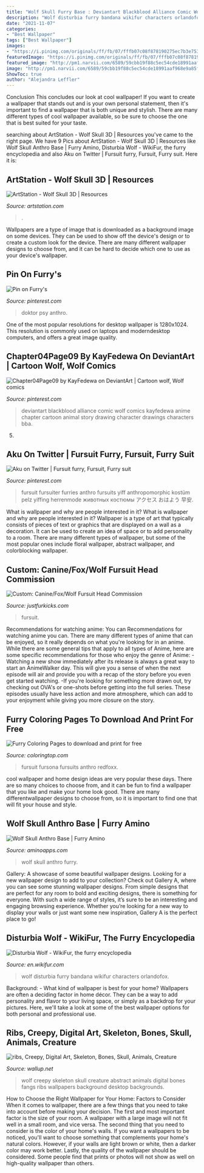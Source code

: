 ```yaml
---
title: "Wolf Skull Furry Base : Deviantart Blackblood Alliance Comic Wolf Comics Kayfedewa Anime Chapter Cartoon Animal Story Drawing Character Drawings Characters Bba"
description: "Wolf disturbia furry bandana wikifur characters orlandofox"
date: "2021-11-07"
categories:
- "Best Wallpaper"
tags: ["Best Wallpaper"]
images:
- "https://i.pinimg.com/originals/ff/fb/07/fffb07c08f878190275ec7b3e7533b67.jpg"
featuredImage: "https://i.pinimg.com/originals/ff/fb/07/fffb07c08f878190275ec7b3e7533b67.jpg"
featured_image: "http://pm1.narvii.com/6589/59cbb19f88c5ec54cde18991aaf968e9a85f6640_00.jpg"
image: "http://pm1.narvii.com/6589/59cbb19f88c5ec54cde18991aaf968e9a85f6640_00.jpg"
ShowToc: true
author: "Alejandra Leffler"
---
```



Conclusion
This concludes our look at cool wallpaper! If you want to create a wallpaper that stands out and is your own personal statement, then it's important to find a wallpaper that is both unique and stylish. There are many different types of cool wallpaper available, so be sure to choose the one that is best suited for your taste.

	

		
searching about ArtStation - Wolf Skull 3D | Resources you've came to the right page. We have 9 Pics about ArtStation - Wolf Skull 3D | Resources like Wolf Skull Anthro Base | Furry Amino, Disturbia Wolf - WikiFur, the furry encyclopedia and also Aku on Twitter | Fursuit furry, Fursuit, Furry suit. Here it is:
		
    
## ArtStation - Wolf Skull 3D | Resources

<img loading=lazy src="https://cdnb.artstation.com/p/marketplace/presentation_assets/000/623/607/large/file.jpg?1606833298" onerror="this.onerror=null;this.src='https://tse4.mm.bing.net/th?id=OIP.xuBWChcMBBpkeq2LLSF6jQHaEn&amp;pid=15.1';" alt="ArtStation - Wolf Skull 3D | Resources">

_Source: artstation.com_

>. 

	

Wallpapers are a type of image that is downloaded as a background image on some devices. They can be used to show off the device's design or to create a custom look for the device. There are many different wallpaper designs to choose from, and it can be hard to decide which one to use as your device's wallpaper.

    
## Pin On Furry&#039;s

<img loading=lazy src="https://i.pinimg.com/736x/ce/b1/57/ceb1579fac46f17a31379a577e48e660.jpg" onerror="this.onerror=null;this.src='https://tse1.mm.bing.net/th?id=OIP.lcwXOvZLiO3Qnkm4qGqr-AHaKc&amp;pid=15.1';" alt="Pin on Furry&#039;s">

_Source: pinterest.com_

>doktor psy anthro. 

	

One of the most popular resolutions for desktop wallpaper is 1280x1024. This resolution is commonly used on laptops and moderndesktop computers, and offers a great image quality.

    
## Chapter04Page09 By KayFedewa On DeviantArt | Cartoon Wolf, Wolf Comics

<img loading=lazy src="https://i.pinimg.com/736x/70/20/7b/70207bb3d88d0afe738df459e099575c.jpg" onerror="this.onerror=null;this.src='https://tse1.mm.bing.net/th?id=OIP.xuoM_OI3stRgqsXbqYnUDAHaLH&amp;pid=15.1';" alt="Chapter04Page09 by KayFedewa on DeviantArt | Cartoon wolf, Wolf comics">

_Source: pinterest.com_

>deviantart blackblood alliance comic wolf comics kayfedewa anime chapter cartoon animal story drawing character drawings characters bba. 

	

5.

    
## Aku On Twitter | Fursuit Furry, Fursuit, Furry Suit

<img loading=lazy src="https://i.pinimg.com/originals/ff/fb/07/fffb07c08f878190275ec7b3e7533b67.jpg" onerror="this.onerror=null;this.src='https://tse4.mm.bing.net/th?id=OIP.iQSY0MOLr_OfAMJQg8qHCQHaNK&amp;pid=15.1';" alt="Aku on Twitter | Fursuit furry, Fursuit, Furry suit">

_Source: pinterest.com_

>fursuit fursuiter furries anthro fursuits yiff anthropomorphic kostüm pelz yiffing herrenmode животных костюмы アクセス おはよう 早安. 

	

What is wallpaper and why are people interested in it?
What is wallpaper and why are people interested in it?
Wallpaper is a type of art that typically consists of pieces of text or graphics that are displayed on a wall as a decoration. It can be used to create an idea of space or to add personality to a room. There are many different types of wallpaper, but some of the most popular ones include floral wallpaper, abstract wallpaper, and colorblocking wallpaper.

    
## Custom: Canine/Fox/Wolf Fursuit Head Commission

<img loading=lazy src="https://i.etsystatic.com/8842240/r/il/3e7285/2476095476/il_fullxfull.2476095476_q3xj.jpg" onerror="this.onerror=null;this.src='https://tse4.mm.bing.net/th?id=OIP.KTAH_eRpacpbWmtn14i9vAHaLH&amp;pid=15.1';" alt="Custom: Canine/Fox/Wolf Fursuit Head Commission">

_Source: justfurkicks.com_

>fursuit. 

	

Recommendations for watching anime: You can
Recommendations for watching anime you can. There are many different types of anime that can be enjoyed, so it really depends on what you're looking for in an anime. While there are some general tips that apply to all types of Anime, here are some specific recommendations for those who enjoy the genre of Anime: 
-Watching a new show immediately after its release is always a great way to start an AnimeWalker day. This will give you a sense of when the next episode will air and provide you with a recap of the story before you even get started watching. 
-If you're looking for something more drawn out, try checking out OVA's or one-shots before getting into the full series. These episodes usually have less action and more atmosphere, which can add to your enjoyment while giving you more closure on the story.

    
## Furry Coloring Pages To Download And Print For Free

<img loading=lazy src="https://coloringtop.com/sites/default/files/11607277d46d1104960149194251ef84.jpg" onerror="this.onerror=null;this.src='https://tse2.mm.bing.net/th?id=OIP.qC5vxsK0llrgkwAhF-YuLwHaK9&amp;pid=15.1';" alt="Furry Coloring Pages to download and print for free">

_Source: coloringtop.com_

>fursuit fursona fursuits anthro redfoxx. 

	

cool wallpaper and home design ideas are very popular these days. There are so many choices to choose from, and it can be fun to find a wallpaper that you like and make your home look good. There are many differentwallpaper designs to choose from, so it is important to find one that will fit your house and style.

    
## Wolf Skull Anthro Base | Furry Amino

<img loading=lazy src="http://pm1.narvii.com/6589/59cbb19f88c5ec54cde18991aaf968e9a85f6640_00.jpg" onerror="this.onerror=null;this.src='https://tse2.mm.bing.net/th?id=OIP.E5ngaKiOJ859vHtxm_JAIAAAAA&amp;pid=15.1';" alt="Wolf Skull Anthro Base | Furry Amino">

_Source: aminoapps.com_

>wolf skull anthro furry. 

	

Gallery: A showcase of some beautiful wallpaper designs.
Looking for a new wallpaper design to add to your collection? Check out Gallery A, where you can see some stunning wallpaper designs. From simple designs that are perfect for any room to bold and exciting designs, there is something for everyone. With such a wide range of styles, it’s sure to be an interesting and engaging browsing experience. Whether you’re looking for a new way to display your walls or just want some new inspiration, Gallery A is the perfect place to go!





	
	
    
## Disturbia Wolf - WikiFur, The Furry Encyclopedia

<img loading=lazy src="https://en.wikifur.com/w/images/thumb/9/95/How_Do_Yah_Like_My_Bandana_by_TheDoggyGal.png/423px-How_Do_Yah_Like_My_Bandana_by_TheDoggyGal.png" onerror="this.onerror=null;this.src='https://tse3.mm.bing.net/th?id=OIP.9Im6XBOADr5XLXAuN9bn9gAAAA&amp;pid=15.1';" alt="Disturbia Wolf - WikiFur, the furry encyclopedia">

_Source: en.wikifur.com_

>wolf disturbia furry bandana wikifur characters orlandofox. 

	

Background: - What kind of wallpaper is best for your home?
Wallpapers are often a deciding factor in home décor. They can be a way to add personality and flavor to your living space, or simply as a backdrop for your pictures. Here, we'll take a look at some of the best wallpaper options for both personal and professional use.

    
## Ribs, Creepy, Digital Art, Skeleton, Bones, Skull, Animals, Creature

<img loading=lazy src="https://wallup.net/wp-content/uploads/2016/03/09/331166-ribs-creepy-digital_art-skeleton-bones-skull-animals-creature-wolf-fangs-abstract.jpg" onerror="this.onerror=null;this.src='https://tse3.mm.bing.net/th?id=OIP.HvdWK0f3oxdPMQnOGT697AHaEo&amp;pid=15.1';" alt="ribs, Creepy, Digital Art, Skeleton, Bones, Skull, Animals, Creature">

_Source: wallup.net_

>wolf creepy skeleton skull creature abstract animals digital bones fangs ribs wallpapers background desktop backgrounds. 

	

How to Choose the Right Wallpaper for Your Home: Factors to Consider
When it comes to wallpaper, there are a few things that you need to take into account before making your decision. The first and most important factor is the size of your room. A wallpaper with a large image will not fit well in a small room, and vice versa. 
The second thing that you need to consider is the color of your home's walls. If you want a wallpapers to be noticed, you'll want to choose something that complements your home's natural colors. However, if your walls are light brown or white, then a darker color may work better. 
Lastly, the quality of the wallpaper should be considered. Some people find that prints or photos will not show as well on high-quality wallpaper than others.

